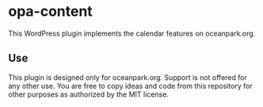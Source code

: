 # opa-content

This WordPress plugin implements the calendar features on oceanpark.org.

## Use
This plugin is designed only for oceanpark.org.
Support is not offered for any other use.
You are free to copy ideas and code from this repository for other purposes as authorized by the MIT license.
